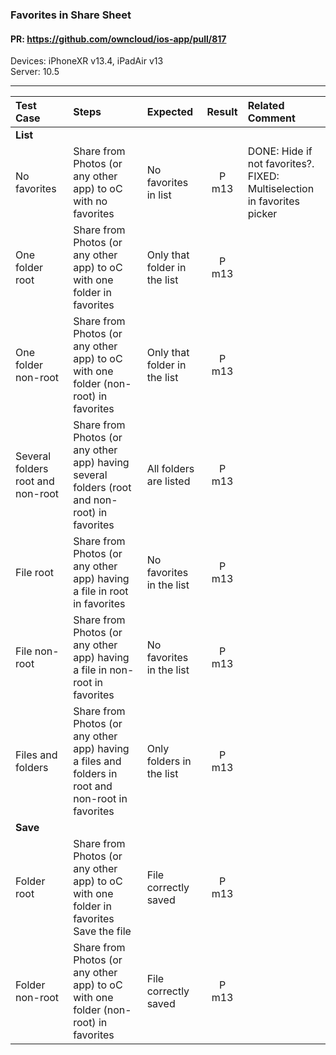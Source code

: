 ###  Favorites in Share Sheet

#### PR: https://github.com/owncloud/ios-app/pull/817

Devices: iPhoneXR v13.4, iPadAir v13<br>
Server: 10.5

---

 
| Test Case | Steps | Expected | Result | Related Comment | 
| :-------- | :---- | :------- | :----: | :-------------- | 
|**List**|||||
| No favorites | Share from Photos (or any other app) to oC with no favorites | No favorites in list | P m13 | DONE: Hide if not favorites?.<br>FIXED: Multiselection in favorites picker|  |
| One folder root | Share from Photos (or any other app) to oC with one folder in favorites | Only that folder in the list | P m13 |  |  |
| One folder non-root | Share from Photos (or any other app) to oC with one folder (non-root) in favorites | Only that folder in the list | P m13 |  |  |
| Several folders root and non-root | Share from Photos (or any other app) having several folders (root and non-root) in favorites | All folders are listed | P m13 |  |  |
| File root | Share from Photos (or any other app) having a file in root in favorites | No favorites in the list| P m13 |  |  |
| File non-root | Share from Photos (or any other app) having a file in non-root in favorites | No favorites in the list| P m13 |  |  |
| Files and folders | Share from Photos (or any other app) having a files and folders in root and non-root in favorites | Only folders in the list| P m13 |  |  |
|**Save**|||||
| Folder root | Share from Photos (or any other app) to oC with one folder in favorites<br>Save the file | File correctly saved | P m13 |  |  |
| Folder non-root | Share from Photos (or any other app) to oC with one folder (non-root) in favorites | File correctly saved | P m13 |  |  |
